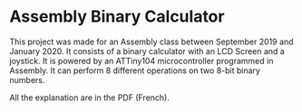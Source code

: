 # Assembly Binary Calculator

This project was made for an Assembly class between September 2019 and January 2020. It consists of a binary calculator with an LCD Screen and a joystick. It is powered by an ATTiny104 microcontroller programmed in Assembly. It can perform 8 different operations on two 8-bit binary numbers.

All the explanation are in the PDF (French).